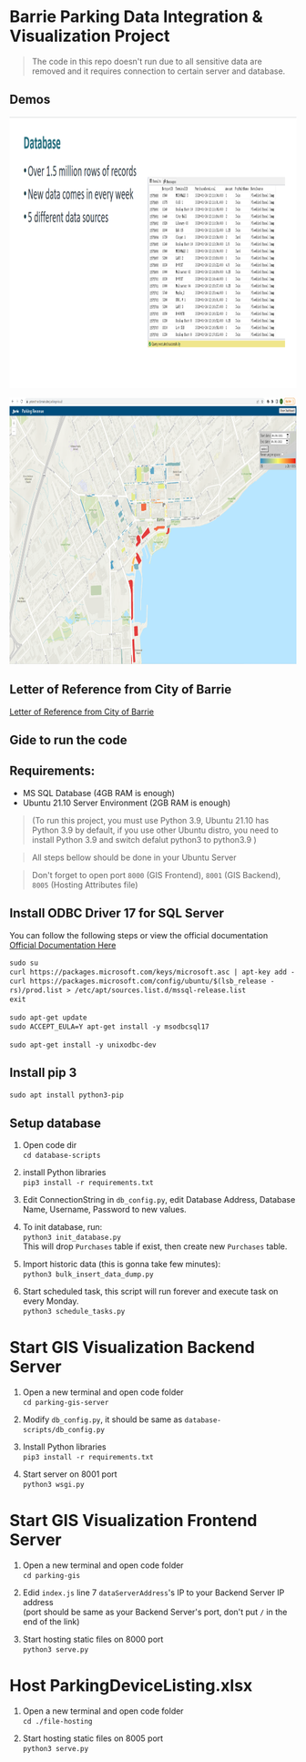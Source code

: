 

# Barrie Parking Data Integration & Visualization Project

> The code in this repo doesn't run due to all sensitive data are removed and it requires connection to certain server and database.

## Demos

<kbd><img src="./readme_assets/database.png" width="961" height="476" ></kbd>

<kbd><img src="./readme_assets/parking-gis.png" width="896" height="468" ></kbd>

## Letter of Reference from City of Barrie

[Letter of Reference from City of Barrie](./readme_assets/Letter%20of%20Reference%20Xuehao%20Xiang.pdf)  

## Gide to run the code

## Requirements:

- MS SQL Database (4GB RAM is enough)
- Ubuntu 21.10 Server Environment (2GB RAM is enough)  

> (To run this project, you must use Python 3.9, Ubuntu 21.10 has Python 3.9 by default, if you use other Ubuntu distro, you need to install Python 3.9 and switch defalut python3 to python3.9 )

> All steps bellow should be done in your Ubuntu Server

> Don't forget to open port `8000` (GIS Frontend), `8001` (GIS Backend), `8005` (Hosting Attributes file)  

## Install ODBC Driver 17 for SQL Server
You can follow the following steps or view the official documentation  
[Official Documentation Here](https://docs.microsoft.com/en-gb/sql/connect/odbc/linux-mac/installing-the-microsoft-odbc-driver-for-sql-server?view=sql-server-ver15#17)  

```
sudo su
curl https://packages.microsoft.com/keys/microsoft.asc | apt-key add -
curl https://packages.microsoft.com/config/ubuntu/$(lsb_release -rs)/prod.list > /etc/apt/sources.list.d/mssql-release.list
exit

sudo apt-get update
sudo ACCEPT_EULA=Y apt-get install -y msodbcsql17

sudo apt-get install -y unixodbc-dev
```

## Install pip 3  

`sudo apt install python3-pip`

## Setup database

1. Open code dir  
   `cd database-scripts`

2. install Python libraries  
   `pip3 install -r requirements.txt`

3. Edit ConnectionString in `db_config.py`, edit Database Address, Database Name, Username, Password to new values.

4. To init database, run:  
   `python3 init_database.py`  
   This will drop `Purchases` table if exist, then create new `Purchases` table.

5. Import historic data (this is gonna take few minutes):  
   `python3 bulk_insert_data_dump.py`

6. Start scheduled task, this script will run forever and execute task on every Monday.  
   `python3 schedule_tasks.py`

# Start GIS Visualization Backend Server

1. Open a new terminal and open code folder  
   `cd parking-gis-server`

2. Modify `db_config.py`, it should be same as `database-scripts/db_config.py`

3. Install Python libraries  
   `pip3 install -r requirements.txt`

4. Start server on 8001 port  
   `python3 wsgi.py`

# Start GIS Visualization Frontend Server

1. Open a new terminal and open code folder  
   `cd parking-gis`

2. Edid `index.js` line 7 `dataServerAddress`'s IP to your Backend Server IP address  
   (port should be same as your Backend Server's port, don't put `/` in the end of the link)

3. Start hosting static files on 8000 port  
   `python3 serve.py`

# Host ParkingDeviceListing.xlsx

1. Open a new terminal and open code folder  
   `cd ./file-hosting`

2. Start hosting static files on 8005 port  
   `python3 serve.py`
